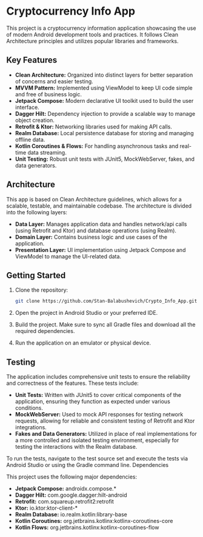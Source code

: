 # Cryptocurrency Info App

This project is a cryptocurrency information application showcasing the use of modern Android development tools and practices. It follows Clean Architecture principles and utilizes popular libraries and frameworks.

## Key Features

- **Clean Architecture:** Organized into distinct layers for better separation of concerns and easier testing.
- **MVVM Pattern:** Implemented using ViewModel to keep UI code simple and free of business logic.
- **Jetpack Compose:** Modern declarative UI toolkit used to build the user interface.
- **Dagger Hilt:** Dependency injection to provide a scalable way to manage object creation.
- **Retrofit & Ktor:** Networking libraries used for making API calls.
- **Realm Database:** Local persistence database for storing and managing offline data.
- **Kotlin Coroutines & Flows:** For handling asynchronous tasks and real-time data streaming.
- **Unit Testing:** Robust unit tests with JUnit5, MockWebServer, fakes, and data generators.

## Architecture

This app is based on Clean Architecture guidelines, which allows for a scalable, testable, and maintainable codebase. The architecture is divided into the following layers:

- **Data Layer:** Manages application data and handles network/api calls (using Retrofit and Ktor) and database operations (using Realm).
- **Domain Layer:** Contains business logic and use cases of the application.
- **Presentation Layer:** UI implementation using Jetpack Compose and ViewModel to manage the UI-related data.

## Getting Started

1. Clone the repository:
   ```bash
   git clone https://github.com/Stan-Balabushevich/Crypto_Info_App.git

2. Open the project in Android Studio or your preferred IDE.

3. Build the project. Make sure to sync all Gradle files and download all the required dependencies.

4. Run the application on an emulator or physical device.

## Testing

The application includes comprehensive unit tests to ensure the reliability and correctness of the features. These tests include:

- **Unit Tests:** Written with JUnit5 to cover critical components of the application, ensuring they function as expected under various conditions.
- **MockWebServer:** Used to mock API responses for testing network requests, allowing for reliable and consistent testing of Retrofit and Ktor integrations.
- **Fakes and Data Generators:** Utilized in place of real implementations for a more controlled and isolated testing environment, especially for testing the interactions with the Realm database.

To run the tests, navigate to the test source set and execute the tests via Android Studio or using the Gradle command line.
Dependencies

This project uses the following major dependencies:

- **Jetpack Compose:** androidx.compose.*
- **Dagger Hilt:** com.google.dagger:hilt-android
- **Retrofit:** com.squareup.retrofit2:retrofit
- **Ktor:** io.ktor:ktor-client-*
- **Realm Database:** io.realm.kotlin:library-base
- **Kotlin Coroutines:** org.jetbrains.kotlinx:kotlinx-coroutines-core
- **Kotlin Flows:** org.jetbrains.kotlinx:kotlinx-coroutines-flow
